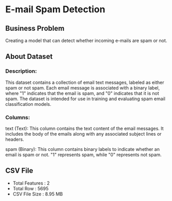 # E-mail Spam Detection

## Business Problem
Creating a model that can detect whether incoming e-mails are spam or not.

## About Dataset
### Description:
This dataset contains a collection of email text messages, labeled as either spam or not spam. Each email message is associated with a binary label, where "1" indicates that the email is spam, and "0" indicates that it is not spam. The dataset is intended for use in training and evaluating spam email classification models.

### Columns:
text (Text): This column contains the text content of the email messages. It includes the body of the emails along with any associated subject lines or headers.

spam (Binary): This column contains binary labels to indicate whether an email is spam or not. "1" represents spam, while "0" represents not spam.

## CSV File
- Total Features : 2
- Total Row : 5695
- CSV File Size : 8.95 MB
